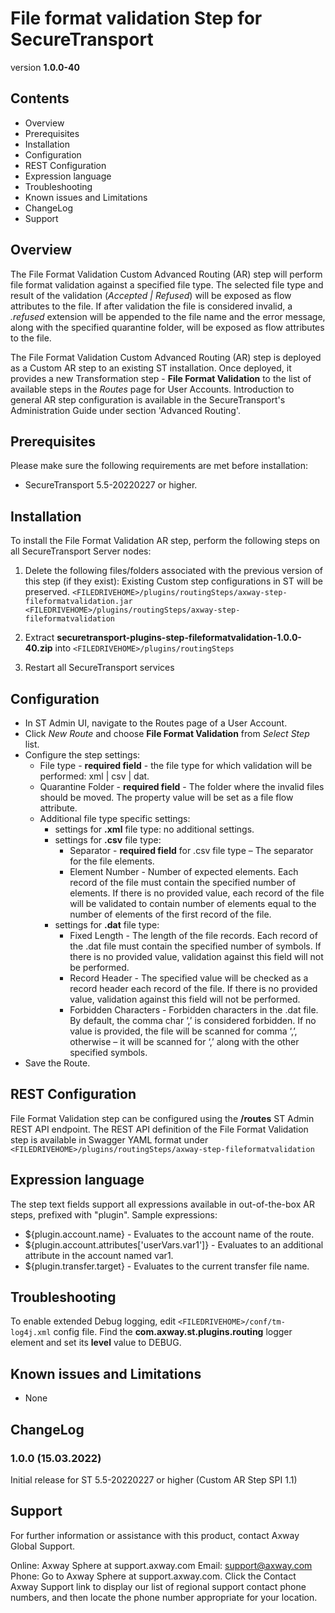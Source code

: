 File format validation Step for SecureTransport
==========================================================
version **1.0.0-40**

Contents
--------

-   Overview
-   Prerequisites
-   Installation
-   Configuration
-   REST Configuration
-   Expression language
-   Troubleshooting
-   Known issues and Limitations
-   ChangeLog
-   Support

Overview
--------

The File Format Validation Custom Advanced Routing (AR) step will perform file format validation against a specified file type.
The selected file type and result of the validation (*Accepted | Refused*) will be exposed as flow attributes to the file.
If after validation the file is considered invalid, a *.refused* extension will be appended to the file name and the error message, 
along with the specified quarantine folder, will be exposed as flow attributes to the file.

The File Format Validation Custom Advanced Routing (AR) step is deployed as a Custom AR step to an existing ST installation. 
Once deployed, it provides a new Transformation step - **File Format Validation** to the list of available steps in the *Routes* page for User Accounts.
Introduction to general AR step configuration is available in the SecureTransport's Administration Guide under section 'Advanced Routing'.

Prerequisites
--------

Please make sure the following requirements are met before installation:

-  SecureTransport 5.5-20220227 or higher.

Installation
------------
To install the File Format Validation AR step, perform the following steps on all SecureTransport Server nodes:

1.	Delete the following files/folders associated with the previous version of this step (if they exist):
    Existing Custom step configurations in ST will be preserved.
        ````
        <FILEDRIVEHOME>/plugins/routingSteps/axway-step-fileformatvalidation.jar
        <FILEDRIVEHOME>/plugins/routingSteps/axway-step-fileformatvalidation
        ````

2.   Extract **securetransport-plugins-step-fileformatvalidation-1.0.0-40.zip** into `<FILEDRIVEHOME>/plugins/routingSteps`

3.   Restart all SecureTransport services 

Configuration
------------

-   In ST Admin UI, navigate to the Routes page of a User Account.
-   Click *New Route* and choose **File Format Validation** from *Select Step* list. 
-   Configure the step settings:
    - File type - **required field** - the file type for which validation will be performed: xml | csv | dat.
    - Quarantine Folder - **required field** - The folder where the invalid files should be moved. The property value will be set as a file flow attribute.
	- Additional file type specific settings:
		- settings for **.xml** file type: no additional settings.
		- settings for **.csv** file type:
			- Separator - **required field** for .csv file type – The separator for the file elements.
			- Element Number - Number of expected elements. Each record of the file must contain the specified number of elements. 
			If there is no provided value, each record of the file will be validated to contain number of elements equal to the number of elements of the first record of the file.
		- settings for **.dat** file type:
			- Fixed Length - The length of the file records. Each record of the .dat file must contain the specified number of symbols.
			If there is no provided value, validation against this field will not be performed.
			- Record Header - The specified value will be checked as a record header each record of the file. 
			If there is no provided value, validation against this field will not be performed.
			- Forbidden Characters - Forbidden characters in the .dat file. By default, the comma char ‘,’ is considered forbidden.
			If no value is provided, the file will be scanned for comma ‘,’, otherwise – it will be scanned for ‘,’ along with the other specified symbols.
-   Save the Route.

REST Configuration
------------

File Format Validation step can be configured using the **/routes** ST Admin REST API endpoint.
The REST API definition of the File Format Validation step is available in Swagger YAML format under `<FILEDRIVEHOME>/plugins/routingSteps/axway-step-fileformatvalidation`

Expression language
------------

The step text fields support all expressions available in out-of-the-box AR steps, prefixed with "plugin".
Sample expressions:
* ${plugin.account.name} - Evaluates to the account name of the route.
* ${plugin.account.attributes['userVars.var1']} - Evaluates to an additional attribute in the account named var1.
* ${plugin.transfer.target} - Evaluates to the current transfer file name.

Troubleshooting
------------

To enable extended Debug logging, edit `<FILEDRIVEHOME>/conf/tm-log4j.xml` config file.
Find the **com.axway.st.plugins.routing** logger element and set its **level** value to DEBUG.

Known issues and Limitations
----------------------------
-   None

ChangeLog
----------------------------

### 1.0.0 (15.03.2022)
Initial release for ST 5.5-20220227 or higher (Custom AR Step SPI 1.1)

Support
----------------------

For further information or assistance with this product, contact Axway Global Support.

Online: Axway Sphere at support.axway.com
Email: support@axway.com
Phone: Go to Axway Sphere at support.axway.com. Click the Contact Axway Support link to display our list of regional support contact phone numbers, and then locate the phone number appropriate for your location.